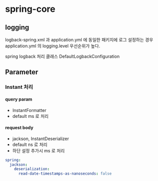 # spring-core

## logging

logback-spring.xml 과 application.yml 에 동일한 패키지에 로그 설정하는 경우  
application.yml 의 logging.level 우선순위가 높다.

spring logback 처리 클래스 DefaultLogbackConfiguration

## Parameter

### Instant 처리

#### query param

- InstantFormatter 
- default ms 로 처리

#### request body

- jackson, InstantDeserializer
- default ns 로 처리
- 하단 설정 추가시 ms 로 처리

```yaml
spring:
  jackson:
    deserialization:
      read-date-timestamps-as-nanoseconds: false

```
